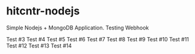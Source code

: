 # hitcntr-nodejs
Simple Nodejs + MongoDB Application.
Testing Webhook

Test #3
Test #4
Test #5
Test #6
Test #7
Test #8
Test #9
Test #10
Test #11
Test #12
Test #13
Test #14
